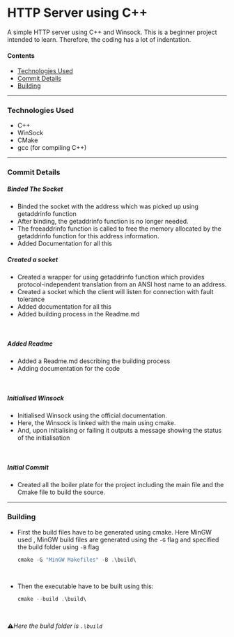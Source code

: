 # HTTP Server using C++
A simple HTTP server using C++ and Winsock. This is a beginner project intended to learn. Therefore, the coding has a lot of indentation.


#### Contents
- [Technologies Used](#technologies-used)
- [Commit Details](#commit-details)
- [Building](#building)

---

### Technologies Used
- C++
- WinSock
- CMake
- gcc (for compiling C++)

---


### Commit Details

##### Binded The Socket
- Binded the socket with the address which was picked up using getaddrinfo function
- After binding, the getaddrinfo function is no longer needed.
- The freeaddrinfo function is called to free the memory allocated by the getaddrinfo function for this address information.
- Added Documentation for all this

##### Created a socket
- Created a wrapper for using getaddrinfo function which provides protocol-independent translation from an ANSI host name to an address.
- Created a socket which the client will listen for connection with fault tolerance
- Added documentation for all this
- Added building process in the Readme.md

<br>

##### Added Readme
- Added a Readme.md describing the building process
- Adding documentation for the code

<br>

##### Initialised Winsock
- Initialised Winsock using the official documentation.
-  Here, the Winsock is linked with the main using cmake.
-  And, upon initialising or failing it outputs a message showing the status of the initialisation

<br>

##### Initial Commit
- Created all the boiler plate for the project including the main file and the Cmake file to build the source.


---
### Building

- First the build files have to be generated using cmake. Here MinGW used
, MinGW build files are generated using the `-G` flag and specified the build folder using `-B` flag

    ```powershell
    cmake -G "MinGW Makefiles" -B .\build\
    ```

<br>

- Then the executable have to be built using this:
    
    ```powershell
    cmake --build .\build\
    ```
<br>

:warning:*Here the build folder is `.\build`*
